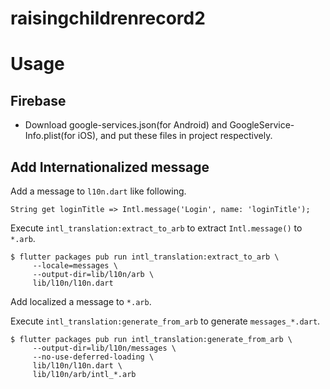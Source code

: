 # raisingchildrenrecord2

# Usage

## Firebase
- Download google-services.json(for Android) and GoogleService-Info.plist(for iOS), and put these files in project respectively.

## Add Internationalized message

Add a message to `l10n.dart` like following.

```
String get loginTitle => Intl.message('Login', name: 'loginTitle');
```

Execute `intl_translation:extract_to_arb` to extract `Intl.message()` to `*.arb`.

```
$ flutter packages pub run intl_translation:extract_to_arb \
     --locale=messages \
     --output-dir=lib/l10n/arb \
     lib/l10n/l10n.dart
```

Add localized a message to `*.arb`.

Execute `intl_translation:generate_from_arb` to generate `messages_*.dart`.
```
$ flutter packages pub run intl_translation:generate_from_arb \
     --output-dir=lib/l10n/messages \
     --no-use-deferred-loading \
     lib/l10n/l10n.dart \
     lib/l10n/arb/intl_*.arb
```